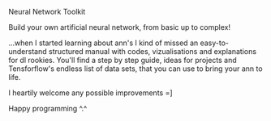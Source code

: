 Neural Network Toolkit

Build your own artificial neural network, from basic up to complex!

...when I started learning about ann's I kind of missed an easy-to-understand structured manual with codes, vizualisations and explanations for dl rookies. 
You'll find a step by step guide, ideas for projects and Tensforflow's endless list of data sets, that you can use to bring your ann to life.

I heartily welcome any possible improvements =] 


Happy programming ^.^
